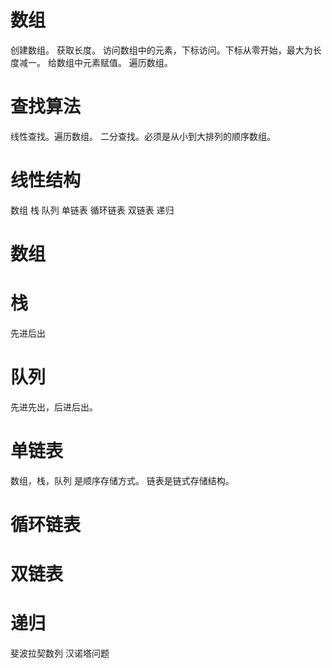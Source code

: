 
# 数组

创建数组。
获取长度。
访问数组中的元素，下标访问。下标从零开始，最大为长度减一。
给数组中元素赋值。
遍历数组。


# 查找算法

线性查找。遍历数组。
二分查找。必须是从小到大排列的顺序数组。


# 线性结构

数组
栈
队列
单链表
循环链表
双链表
递归

# 数组

# 栈

先进后出

# 队列

先进先出，后进后出。




# 单链表

数组，栈，队列  是顺序存储方式。
链表是链式存储结构。


# 循环链表


# 双链表


# 递归
斐波拉契数列
汉诺塔问题